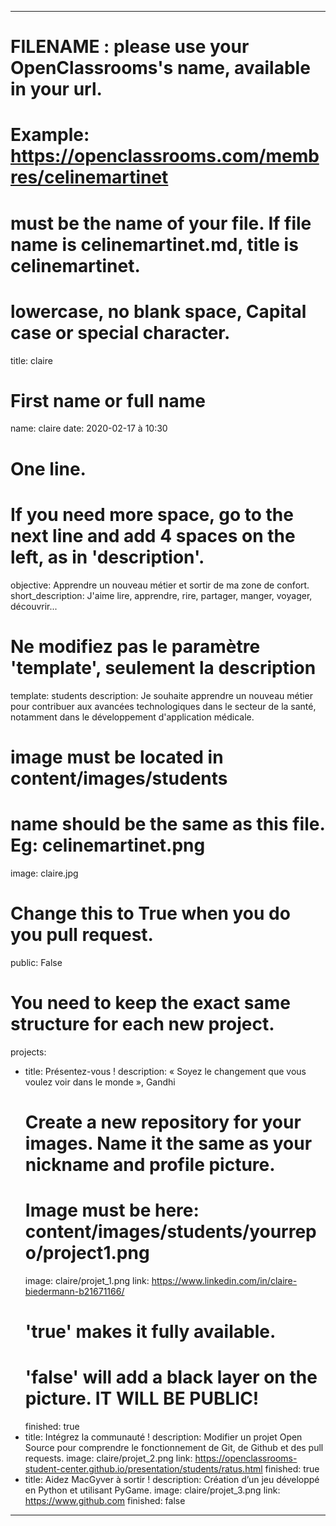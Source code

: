 ---

# FILENAME : please use your OpenClassrooms's name, available in your url.
# Example: https://openclassrooms.com/membres/celinemartinet
# must be the name of your file. If file name is celinemartinet.md, title is celinemartinet.
# lowercase, no blank space, Capital case or special character.
title: claire

# First name or full name
name: claire
date: 2020-02-17 à 10:30

# One line.
# If you need more space, go to the next line and add 4 spaces on the left, as in 'description'.
objective: Apprendre un nouveau métier et sortir de ma zone de confort.
short_description: J'aime lire, apprendre, rire, partager, manger, voyager, découvrir... 

# Ne modifiez pas le paramètre 'template', seulement la description
template: students
description:
   Je souhaite apprendre un nouveau métier pour contribuer aux avancées technologiques dans le secteur de la santé, notamment dans le développement d'application médicale.  

# image must be located in content/images/students
# name should be the same as this file. Eg: celinemartinet.png
image: claire.jpg

# Change this to True when you do you pull request.
public: False

# You need to keep the exact same structure for each new project.
projects:
  - title: Présentez-vous !
    description: « Soyez le changement que vous voulez voir dans le monde », Gandhi 
    # Create a new repository for your images. Name it the same as your nickname and profile picture.
    # Image must be here: content/images/students/yourrepo/project1.png
    image: claire/projet_1.png
    link: https://www.linkedin.com/in/claire-biedermann-b21671166/
    # 'true' makes it fully available.
    # 'false' will add a black layer on the picture. IT WILL BE PUBLIC!
    finished: true
  - title: Intégrez la communauté !
    description: Modifier un projet Open Source pour comprendre le fonctionnement de Git, de Github et des pull requests. 
    image: claire/projet_2.png
    link: https://openclassrooms-student-center.github.io/presentation/students/ratus.html
    finished: true
  - title: Aidez MacGyver à sortir !
    description: Création d’un jeu développé en Python et utilisant PyGame.
    image: claire/projet_3.png
    link: https://www.github.com
    finished: false
---